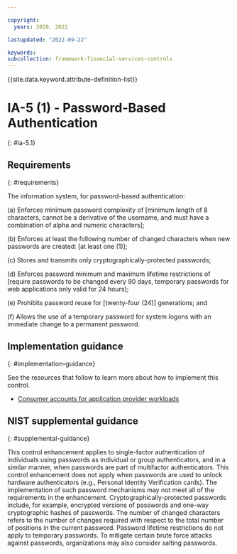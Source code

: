 ```yaml
---

copyright:
  years: 2020, 2022

lastupdated: "2022-09-22"

keywords: 
subcollection: framework-financial-services-controls
---
```


{{site.data.keyword.attribute-definition-list}}

# IA-5 (1) - Password-Based Authentication
{: #ia-5.1}

## Requirements
{: #requirements}

The information system, for password-based authentication:

(a) Enforces minimum password complexity of [minimum length of 8 characters, cannot be a derivative of the username, and must have a combination of alpha and numeric characters];

(b) Enforces at least the following number of changed characters when new passwords are created: [at least one (1)];

(c) Stores and transmits only cryptographically-protected passwords;

(d) Enforces password minimum and maximum lifetime restrictions of [require passwords to be changed every 90 days, temporary passwords for web applications only valid for 24 hours];

(e) Prohibits password reuse for [twenty-four (24)] generations; and

(f) Allows the use of a temporary password for system logons with an immediate change to a permanent password.

## Implementation guidance
{: #implementation-guidance}

See the resources that follow to learn more about how to implement this control.

- [Consumer accounts for application provider workloads](/docs/framework-financial-services?topic=framework-financial-services-shared-account-consumer)

## NIST supplemental guidance
{: #supplemental-guidance}

This control enhancement applies to single-factor authentication of individuals using passwords as individual or group authenticators, and in a similar manner, when passwords are part of multifactor authenticators. This control enhancement does not apply when passwords are used to unlock hardware authenticators (e.g., Personal Identity Verification cards). The implementation of such password mechanisms may not meet all of the requirements in the enhancement. Cryptographically-protected passwords include, for example, encrypted versions of passwords and one-way cryptographic hashes of passwords. The number of changed characters refers to the number of changes required with respect to the total number of positions in the current password. Password lifetime restrictions do not apply to temporary passwords. To mitigate certain brute force attacks against passwords, organizations may also consider salting passwords.

